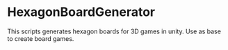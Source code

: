 # HexagonBoardGenerator
This scripts generates hexagon boards for 3D games in unity. Use as base to create board games.
